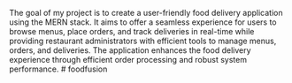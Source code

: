 
The goal of my project is to create a user-friendly food delivery application using the MERN stack. It aims to offer a seamless experience for users to browse menus, place orders, and track deliveries in real-time while providing restaurant administrators with efficient tools to manage menus, orders, and deliveries. The application enhances the food delivery experience through efficient order processing and robust system performance.
#   f o o d f u s i o n  
 